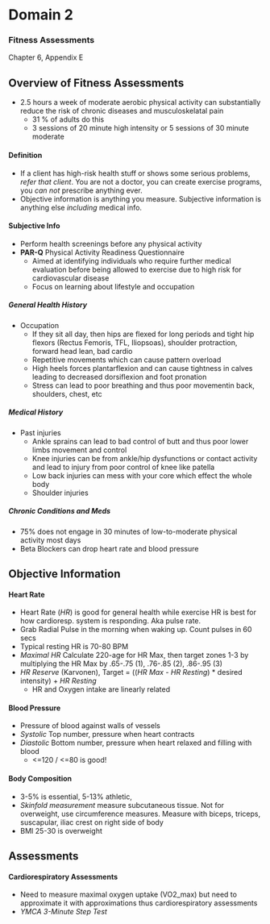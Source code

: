 # Domain 2

### Fitness Assessments

Chapter 6, Appendix E

## Overview of Fitness Assessments

- 2.5 hours a week of moderate aerobic physical activity can substantially
  reduce the risk of chronic diseases and musculoskelatal pain
  - 31 % of adults do this
  - 3 sessions of 20 minute high intensity or 5 sessions of 30 minute moderate

#### Definition

- If a client has high-risk health stuff or shows some serious problems, _refer
  that client_. You are not a doctor, you can create exercise programs, you _can
  not_ prescribe anything ever.
- Objective information is anything you measure. Subjective information is
  anything else _including_ medical info.

#### Subjective Info

- Perform health screenings before any physical activity
- **PAR-Q** Physical Activity Readiness Questionnaire
  - Aimed at identifying individuals who require further medical evaluation
    before being allowed to exercise due to high risk for cardiovascular disease
  - Focus on learning about lifestyle and occupation

##### General Health History

- Occupation
  - If they sit all day, then hips are flexed for long periods and tight hip
    flexors (Rectus Femoris, TFL, Iliopsoas), shoulder protraction, forward
    head lean, bad cardio
  - Repetitive movements which can cause pattern overload
  - High heels forces plantarflexion and can cause tightness in calves
    leading to decreased dorsiflexion and foot pronation
  - Stress can lead to poor breathing and thus poor movementin back, shoulders,
    chest, etc

##### Medical History

- Past injuries
  - Ankle sprains can lead to bad control of butt and thus poor lower limbs
    movement and control  
  - Knee injuries can be from ankle/hip dysfunctions or contact activity and
    lead to injury from poor control of knee like patella
  - Low back injuries can mess with your core which effect the whole body
  - Shoulder injuries

##### Chronic Conditions and Meds

- 75% does not engage in 30 minutes of low-to-moderate physical activity most
  days
- Beta Blockers can drop heart rate and blood pressure

## Objective Information

#### Heart Rate

- Heart Rate (_HR_) is good for general health while exercise HR is best for how
  cardioresp. system is responding. Aka pulse rate.
- Grab Radial Pulse in the morning when waking up. Count pulses in 60 secs
- Typical resting HR is 70-80 BPM
- _Maximal HR_ Calculate 220-age for HR Max, then target zones 1-3 by
  multiplying the HR Max by .65-.75 (1), .76-.85 (2), .86-.95 (3)
- _HR Reserve_  (Karvonen), Target = ((_HR Max_ - _HR Resting_) * desired intensity) + _HR Resting_
  - HR and Oxygen intake are linearly related  

#### Blood Pressure

- Pressure of blood against walls of vessels
- _Systolic_ Top number, pressure when heart contracts
- _Diastolic_ Bottom number, pressure when heart relaxed and filling with blood
  - <=120 / <=80 is good!

#### Body Composition

- 3-5% is essential, 5-13% athletic,
- _Skinfold measurement_ measure subcutaneous tissue. Not for overweight, use
  circumference measures. Measure with biceps, triceps, suscapular, iliac crest
  on right side of body
- BMI 25-30 is overweight

## Assessments

#### Cardiorespiratory Assessments

- Need to measure maximal oxygen uptake (VO2_max) but need to approximate it
  with approximations thus cardiorespiratory assessments
- _YMCA 3-Minute Step Test_
